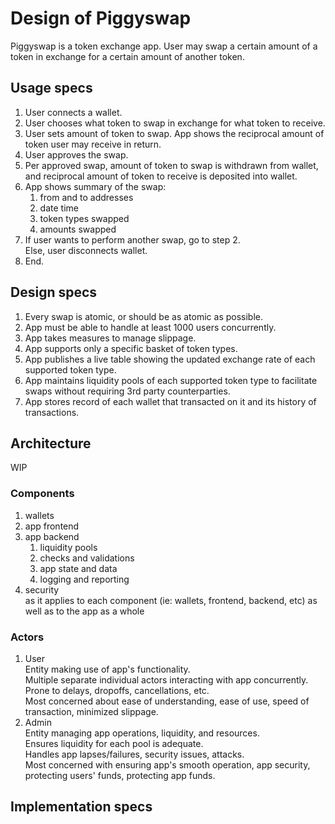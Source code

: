 # Design of Piggyswap

Piggyswap is a token exchange app. User may swap a certain amount of a token in exchange for a certain amount of another token.  

## Usage specs
1. User connects a wallet.  
2. User chooses what token to swap in exchange for what token to receive.  
3. User sets amount of token to swap. App shows the reciprocal amount of token user may receive in return.  
4. User approves the swap.  
5. Per approved swap, amount of token to swap is withdrawn from wallet, and reciprocal amount of token to receive is deposited into wallet.  
6. App shows summary of the swap:  
    1. from and to addresses  
    2. date time  
    3. token types swapped  
    4. amounts swapped  
7. If user wants to perform another swap, go to step 2.  
   Else, user disconnects wallet.  
8. End.  

## Design specs
1. Every swap is atomic, or should be as atomic as possible.  
2. App must be able to handle at least 1000 users concurrently.  
3. App takes measures to manage slippage.  
4. App supports only a specific basket of token types.  
5. App publishes a live table showing the updated exchange rate of each supported token type.  
6. App maintains liquidity pools of each supported token type to facilitate swaps without requiring 3rd party counterparties.  
7. App stores record of each wallet that transacted on it and its history of transactions.  

## Architecture
WIP  
### Components
1. wallets  
2. app frontend  
3. app backend  
   1. liquidity pools  
   2. checks and validations  
   3. app state and data  
   4. logging and reporting  
4. security  
   as it applies to each component (ie: wallets, frontend, backend, etc) as well as to the app as a whole  

### Actors
1. User  
   Entity making use of app's functionality.  
   Multiple separate individual actors interacting with app concurrently.  
   Prone to delays, dropoffs, cancellations, etc.  
   Most concerned about ease of understanding, ease of use, speed of transaction, minimized slippage.  
2. Admin  
   Entity managing app operations, liquidity, and resources.  
   Ensures liquidity for each pool is adequate.  
   Handles app lapses/failures, security issues, attacks.  
   Most concerned with ensuring app's smooth operation, app security, protecting users' funds, protecting app funds.  

## Implementation specs

